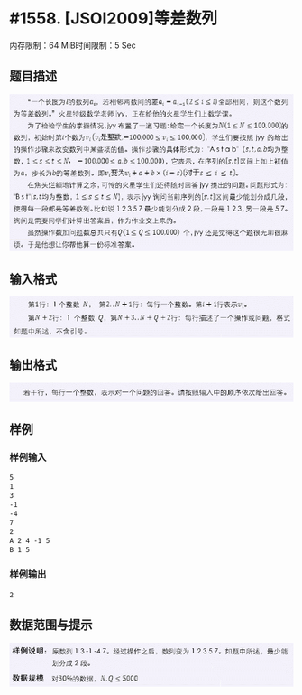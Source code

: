 # #1558. [JSOI2009]等差数列

内存限制：64 MiB时间限制：5 Sec

## 题目描述

![](images/1558_1.jpg)

## 输入格式

![](images/1558_2.jpg)

## 输出格式

![](images/1558_3.jpg)

## 样例

### 样例输入

    
    5
    1
    3
    -1
    -4
    7
    2
    A 2 4 -1 5
    B 1 5
    
    

### 样例输出

    
    2
    

## 数据范围与提示

![](images/1558_4.jpg)
